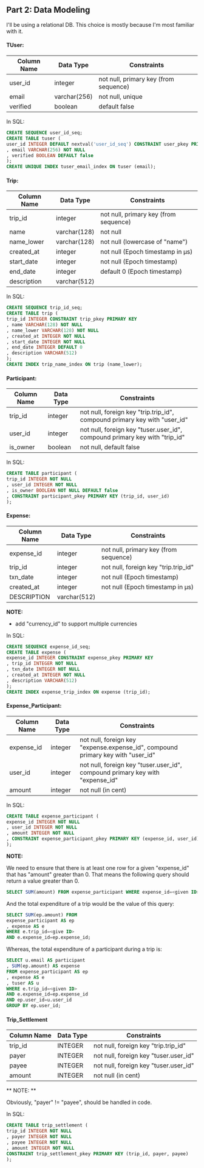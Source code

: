 ## Part 2: Data Modeling

I'll be using a relational DB. This choice is mostly because I'm most
familiar with it.

#### TUser:

| Column Name | Data Type | Constraints |
| --- | --- | --- |
| user_id | integer | not null, primary key (from sequence) |
| email | varchar(256) | not null, unique |
| verified | boolean | default false |

In SQL:

  ```SQL
CREATE SEQUENCE user_id_seq;
CREATE TABLE tuser (
  user_id INTEGER DEFAULT nextval('user_id_seq') CONSTRAINT user_pkey PRIMARY KEY
  , email VARCHAR(256) NOT NULL
  , verified BOOLEAN DEFAULT false
);
CREATE UNIQUE INDEX tuser_email_index ON tuser (email);
```

#### Trip:

| Column Name | Data Type | Constraints |
| --- | --- | --- |
| trip_id | integer | not null, primary key (from sequence) |
| name | varchar(128) | not null |
| name_lower | varchar(128) | not null (lowercase of "name") |
| created_at | integer | not null (Epoch timestamp in µs) |
| start_date | integer | not null (Epoch timestamp) |
| end_date | integer | default 0 (Epoch timestamp) |
| description | varchar(512) | |

In SQL:

  ```SQL
CREATE SEQUENCE trip_id_seq;
CREATE TABLE trip (
  trip_id INTEGER CONSTRAINT trip_pkey PRIMARY KEY
  , name VARCHAR(128) NOT NULL
  , name_lower VARCHAR(128) NOT NULL
  , created_at INTEGER NOT NULL
  , start_date INTEGER NOT NULL
  , end_date INTEGER DEFAULT 0
  , description VARCHAR(512)
);
CREATE INDEX trip_name_index ON trip (name_lower);
```

#### Participant:

| Column Name | Data Type | Constraints |
| --- | --- | --- |
| trip_id | integer | not null, foreign key "trip.trip_id", compound primary key with "user_id" |
| user_id | integer | not null, foreign key "tuser.user_id", compound primary key with "trip_id" |
| is_owner | boolean | not null, default false |

In SQL:

  ```SQL
CREATE TABLE participant (
  trip_id INTEGER NOT NULL
  , user_id INTEGER NOT NULL
  , is_owner BOOLEAN NOT NULL DEFAULT false
  , CONSTRAINT participant_pkey PRIMARY KEY (trip_id, user_id)
);
```

#### Expense:

| Column Name | Data Type | Constraints |
| --- | --- | --- |
| expense_id | integer | not null, primary key (from sequence) |
| trip_id | integer | not null, foreign key "trip.trip_id" |
| txn_date | integer | not null (Epoch timestamp) |
| created_at | integer | not null (Epoch timestamp in µs) |
| DESCRIPTION | varchar(512) | |

**NOTE:**

* add "currency_id" to support multiple currencies

In SQL:

  ```SQL
CREATE SEQUENCE expense_id_seq;
CREATE TABLE expense (
  expense_id INTEGER CONSTRAINT expense_pkey PRIMARY KEY
  , trip_id INTEGER NOT NULL
  , txn_date INTEGER NOT NULL
  , created_at INTEGER NOT NULL
  , description VARCHAR(512)
);
CREATE INDEX expense_trip_index ON expense (trip_id);
```

#### Expense_Participant:

| Column Name | Data Type | Constraints |
| --- | --- | --- |
| expense_id | integer | not null, foreign key "expense.expense_id", compound primary key with "user_id" |
| user_id | integer | not null, foreign key "tuser.user_id", compound primary key with "expense_id" |
| amount | integer | not null (in cent) |

In SQL:

  ```SQL
CREATE TABLE expense_participant (
  expense_id INTEGER NOT NULL
  , user_id INTEGER NOT NULL
  , amount INTEGER NOT NULL
  , CONSTRAINT expense_participant_pkey PRIMARY KEY (expense_id, user_id)
);
```

**NOTE:**

We need to ensure that there is at least one row for a given "expense_id" that has "amount" greater than 0.
That means the following query should return a value greater than 0.

  ```SQL
SELECT SUM(amount) FROM expense_participant WHERE expense_id=<given ID>;
```

And the total expenditure of a trip would be the value of this query:

  ```SQL
SELECT SUM(ep.amount) FROM
  expense_participant AS ep
  , expense AS e
WHERE e.trip_id=<give ID>
  AND e.expense_id=ep.expense_id;
```

Whereas, the total expenditure of a participant during a trip is:

  ```SQL
SELECT u.email AS participant
  , SUM(ep.amount) AS expense
FROM expense_participant AS ep
  , expense AS e
  , tuser AS u
WHERE e.trip_id=<given ID>
  AND e.expense_id=ep.expense_id
  AND ep.user_id=u.user_id
GROUP BY ep.user_id;
```

#### Trip_Settlement

| Column Name | Data Type | Constraints |
| --- | --- | --- |
| trip_id | INTEGER | not null, foreign key "trip.trip_id" |
| payer | INTEGER | not null, foreign key "tuser.user_id" |
| payee | INTEGER | not null, foreign key "tuser.user_id" |
| amount | INTEGER | not null (in cent) |

** NOTE: **

Obviously, "payer" != "payee", should be handled in code.

In SQL:

  ```SQL
CREATE TABLE trip_settlement (
  trip_id INTEGER NOT NULL
  , payer INTEGER NOT NULL
  , payee INTEGER NOT NULL
  , amount INTEGER NOT NULL
  CONSTRAINT trip_settlement_pkey PRIMARY KEY (trip_id, payer, payee)
);
```
